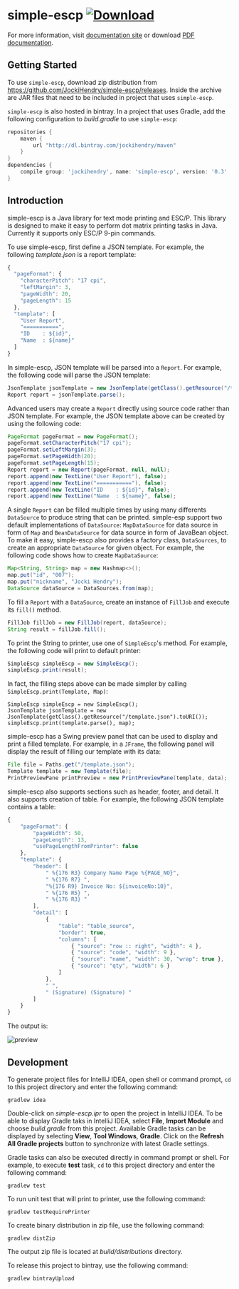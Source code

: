 simple-escp [ ![Download](https://api.bintray.com/packages/jockihendry/maven/simple-escp/images/download.png) ](https://bintray.com/jockihendry/maven/simple-escp/_latestVersion)
===========

For more information, visit [documentation site](http://jockihendry.github.io/simple-escp) or download 
[PDF documentation](http://jockihendry.github.io/simple-escp/simple-escp-doc.pdf).

Getting Started
---------------

To use `simple-escp`, download zip distribution from https://github.com/JockiHendry/simple-escp/releases.  Inside the archive are JAR files that need to be included in project that uses `simple-escp`.

`simple-escp` is also hosted in bintray.  In a project that uses Gradle, add the following configuration to *build.gradle* to use `simple-escp`:

```groovy
repositories {
    maven {
        url "http://dl.bintray.com/jockihendry/maven"
    }
}
dependencies {
    compile group: 'jockihendry', name: 'simple-escp', version: '0.3'
}
```

Introduction
------------

simple-escp is a Java library for text mode printing and ESC/P. This library is designed to make it easy to perform dot matrix printing tasks in Java.  Currently it supports only ESC/P 9-pin commands.

To use simple-escp, first define a JSON template.  For example, the following _template.json_ is a report template:

```javascript
{
  "pageFormat": {
    "characterPitch": "17 cpi",
    "leftMargin": 3,
    "pageWidth": 20,
    "pageLength": 15
  },  
  "template": [
    "User Report",
    "===========",
    "ID    : ${id}",
    "Name  : ${name}"
  ]
}
```

In simple-escp, JSON template will be parsed into a `Report`.  For example, the following code will parse the JSON template:
  
```java
JsonTemplate jsonTemplate = new JsonTemplate(getClass().getResource("/template.json").toURI());
Report report = jsonTemplate.parse();
```

Advanced users may create a `Report` directly using source code rather than JSON template.  For example, the JSON template above can be created by using the following code:

```java
PageFormat pageFormat = new PageFormat();
pageFormat.setCharacterPitch("17 cpi");
pageFormat.setLeftMargin(3);
pageFormat.setPageWidth(20);
pageFormat.setPageLength(15);
Report report = new Report(pageFormat, null, null);
report.append(new TextLine("User Report"), false);
report.append(new TextLine("==========="), false);
report.append(new TextLine("ID    : ${id}", false);
report.append(new TextLine("Name  : ${name}", false);
```

A single `Report` can be filled multiple times by using many differents `DataSource` to produce string that can be printed.  simple-esp support two default implementations of `DataSource`: `MapDataSource` for data source in form of `Map` and `BeanDataSource` for data source in form of JavaBean object.  To make it easy, simple-escp also provides a factory class, `DataSources`, to create an appropriate `DataSource` for given object.  For example, the following code shows how to create `MapDataSource`:

```java
Map<String, String> map = new Hashmap<>();
map.put("id", "007");
map.put("nickname", "Jocki Hendry");
DataSource dataSource = DataSources.from(map);
```

To fill a `Report` with a `DataSource`, create an instance of `FillJob` and execute its `fill()` method.

```java
FillJob fillJob = new FillJob(report, dataSource);
String result = fillJob.fill();
```

To print the String to printer, use one of `SimpleEscp`'s method.  For example, the following code will print to default printer:

```java
SimpleEscp simpleEscp = new SimpleEscp();
simpleEscp.print(result);
```

In fact, the filling steps above can be made simpler by calling `SimpleEscp.print(Template, Map)`:

```
SimpleEscp simpleEscp = new SimpleEscp();
JsonTemplate jsonTemplate = new JsonTemplate(getClass().getResource("/template.json").toURI());
simpleEscp.print(template.parse(), map);
```

simple-escp has a Swing preview panel that can be used to display and print a filled template.  For example, in a `JFrame`, the following panel will display the result of filling our template with its data:

```java
File file = Paths.get("/template.json");
Template template = new Template(file);
PrintPreviewPane printPreview = new PrintPreviewPane(template, data);
```

simple-escp also supports sections such as header, footer, and detail.  It also supports creation of table.  For example, the following JSON template contains a table:

```javascript
{
    "pageFormat": {
        "pageWidth": 50,
        "pageLength": 13,
        "usePageLengthFromPrinter": false
    },
    "template": {
        "header": [
            " %{176 R3} Company Name Page %{PAGE_NO}",
            " %{176 R7} ",
            "%{176 R9} Invoice No: ${invoiceNo:10}",
            " %{176 R5} ",
            " %{176 R3} "
        ],
        "detail": [
            {
                "table": "table_source",
                "border": true,
                "columns": [
                    { "source": "row :: right", "width": 4 },
                    { "source": "code", "width": 9 },
                    { "source": "name", "width": 30, "wrap": true },
                    { "source": "qty", "width": 6 }
                ]
            },
            " ",
            " (Signature) (Signature) "
        ]
    }
}
```

The output is:

![preview](https://cloud.githubusercontent.com/assets/3104399/3616034/9505d74e-0dce-11e4-9d0a-2a7e24dfed61.PNG)

Development
-----------

To generate project files for IntelliJ IDEA, open shell or command prompt, `cd` to this project directory and enter the following command:

```
gradlew idea
```

Double-click on _simple-escp.ipr_ to open the project in IntelliJ IDEA.  To be able to display Gradle taks in IntelliJ IDEA, select **File**, **Import Module** and  choose _build.gradle_ from this project.  Available Gradle tasks can be displayed by selecting **View**, **Tool Windows**, **Gradle**.  Click on the **Refresh All Gradle projects** button to synchronize with latest Gradle settings. 

Gradle tasks can also be executed directly in command prompt or shell.  For example, to execute **test** task, `cd` to this project directory and enter the following command:
 
```
gradlew test
```

To run unit test that will print to printer, use the following command:
 
```
gradlew testRequirePrinter 
```
 
To create binary distribution in zip file, use the following command:
 
```
gradlew distZip
```

The output zip file is located at _build/distributions_ directory.

To release this project to bintray, use the following command:

```
gradlew bintrayUpload
```
